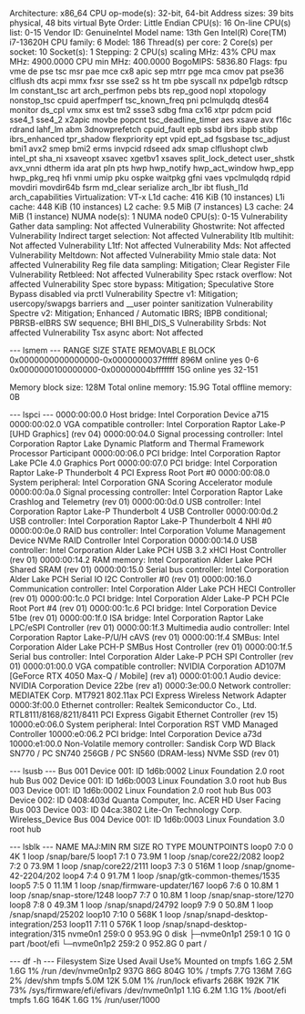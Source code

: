 Architecture:                            x86_64
CPU op-mode(s):                          32-bit, 64-bit
Address sizes:                           39 bits physical, 48 bits virtual
Byte Order:                              Little Endian
CPU(s):                                  16
On-line CPU(s) list:                     0-15
Vendor ID:                               GenuineIntel
Model name:                              13th Gen Intel(R) Core(TM) i7-13620H
CPU family:                              6
Model:                                   186
Thread(s) per core:                      2
Core(s) per socket:                      10
Socket(s):                               1
Stepping:                                2
CPU(s) scaling MHz:                      43%
CPU max MHz:                             4900.0000
CPU min MHz:                             400.0000
BogoMIPS:                                5836.80
Flags:                                   fpu vme de pse tsc msr pae mce cx8 apic sep mtrr pge mca cmov pat pse36 clflush dts acpi mmx fxsr sse sse2 ss ht tm pbe syscall nx pdpe1gb rdtscp lm constant_tsc art arch_perfmon pebs bts rep_good nopl xtopology nonstop_tsc cpuid aperfmperf tsc_known_freq pni pclmulqdq dtes64 monitor ds_cpl vmx smx est tm2 ssse3 sdbg fma cx16 xtpr pdcm pcid sse4_1 sse4_2 x2apic movbe popcnt tsc_deadline_timer aes xsave avx f16c rdrand lahf_lm abm 3dnowprefetch cpuid_fault epb ssbd ibrs ibpb stibp ibrs_enhanced tpr_shadow flexpriority ept vpid ept_ad fsgsbase tsc_adjust bmi1 avx2 smep bmi2 erms invpcid rdseed adx smap clflushopt clwb intel_pt sha_ni xsaveopt xsavec xgetbv1 xsaves split_lock_detect user_shstk avx_vnni dtherm ida arat pln pts hwp hwp_notify hwp_act_window hwp_epp hwp_pkg_req hfi vnmi umip pku ospke waitpkg gfni vaes vpclmulqdq rdpid movdiri movdir64b fsrm md_clear serialize arch_lbr ibt flush_l1d arch_capabilities
Virtualization:                          VT-x
L1d cache:                               416 KiB (10 instances)
L1i cache:                               448 KiB (10 instances)
L2 cache:                                9.5 MiB (7 instances)
L3 cache:                                24 MiB (1 instance)
NUMA node(s):                            1
NUMA node0 CPU(s):                       0-15
Vulnerability Gather data sampling:      Not affected
Vulnerability Ghostwrite:                Not affected
Vulnerability Indirect target selection: Not affected
Vulnerability Itlb multihit:             Not affected
Vulnerability L1tf:                      Not affected
Vulnerability Mds:                       Not affected
Vulnerability Meltdown:                  Not affected
Vulnerability Mmio stale data:           Not affected
Vulnerability Reg file data sampling:    Mitigation; Clear Register File
Vulnerability Retbleed:                  Not affected
Vulnerability Spec rstack overflow:      Not affected
Vulnerability Spec store bypass:         Mitigation; Speculative Store Bypass disabled via prctl
Vulnerability Spectre v1:                Mitigation; usercopy/swapgs barriers and __user pointer sanitization
Vulnerability Spectre v2:                Mitigation; Enhanced / Automatic IBRS; IBPB conditional; PBRSB-eIBRS SW sequence; BHI BHI_DIS_S
Vulnerability Srbds:                     Not affected
Vulnerability Tsx async abort:           Not affected

--- lsmem ---
RANGE                                  SIZE  STATE REMOVABLE  BLOCK
0x0000000000000000-0x0000000037ffffff  896M online       yes    0-6
0x0000000100000000-0x00000004bfffffff   15G online       yes 32-151

Memory block size:       128M
Total online memory:    15.9G
Total offline memory:      0B

--- lspci ---
0000:00:00.0 Host bridge: Intel Corporation Device a715
0000:00:02.0 VGA compatible controller: Intel Corporation Raptor Lake-P [UHD Graphics] (rev 04)
0000:00:04.0 Signal processing controller: Intel Corporation Raptor Lake Dynamic Platform and Thermal Framework Processor Participant
0000:00:06.0 PCI bridge: Intel Corporation Raptor Lake PCIe 4.0 Graphics Port
0000:00:07.0 PCI bridge: Intel Corporation Raptor Lake-P Thunderbolt 4 PCI Express Root Port #0
0000:00:08.0 System peripheral: Intel Corporation GNA Scoring Accelerator module
0000:00:0a.0 Signal processing controller: Intel Corporation Raptor Lake Crashlog and Telemetry (rev 01)
0000:00:0d.0 USB controller: Intel Corporation Raptor Lake-P Thunderbolt 4 USB Controller
0000:00:0d.2 USB controller: Intel Corporation Raptor Lake-P Thunderbolt 4 NHI #0
0000:00:0e.0 RAID bus controller: Intel Corporation Volume Management Device NVMe RAID Controller Intel Corporation
0000:00:14.0 USB controller: Intel Corporation Alder Lake PCH USB 3.2 xHCI Host Controller (rev 01)
0000:00:14.2 RAM memory: Intel Corporation Alder Lake PCH Shared SRAM (rev 01)
0000:00:15.0 Serial bus controller: Intel Corporation Alder Lake PCH Serial IO I2C Controller #0 (rev 01)
0000:00:16.0 Communication controller: Intel Corporation Alder Lake PCH HECI Controller (rev 01)
0000:00:1c.0 PCI bridge: Intel Corporation Alder Lake-P PCH PCIe Root Port #4 (rev 01)
0000:00:1c.6 PCI bridge: Intel Corporation Device 51be (rev 01)
0000:00:1f.0 ISA bridge: Intel Corporation Raptor Lake LPC/eSPI Controller (rev 01)
0000:00:1f.3 Multimedia audio controller: Intel Corporation Raptor Lake-P/U/H cAVS (rev 01)
0000:00:1f.4 SMBus: Intel Corporation Alder Lake PCH-P SMBus Host Controller (rev 01)
0000:00:1f.5 Serial bus controller: Intel Corporation Alder Lake-P PCH SPI Controller (rev 01)
0000:01:00.0 VGA compatible controller: NVIDIA Corporation AD107M [GeForce RTX 4050 Max-Q / Mobile] (rev a1)
0000:01:00.1 Audio device: NVIDIA Corporation Device 22be (rev a1)
0000:3e:00.0 Network controller: MEDIATEK Corp. MT7921 802.11ax PCI Express Wireless Network Adapter
0000:3f:00.0 Ethernet controller: Realtek Semiconductor Co., Ltd. RTL8111/8168/8211/8411 PCI Express Gigabit Ethernet Controller (rev 15)
10000:e0:06.0 System peripheral: Intel Corporation RST VMD Managed Controller
10000:e0:06.2 PCI bridge: Intel Corporation Device a73d
10000:e1:00.0 Non-Volatile memory controller: Sandisk Corp WD Black SN770 / PC SN740 256GB / PC SN560 (DRAM-less) NVMe SSD (rev 01)

--- lsusb ---
Bus 001 Device 001: ID 1d6b:0002 Linux Foundation 2.0 root hub
Bus 002 Device 001: ID 1d6b:0003 Linux Foundation 3.0 root hub
Bus 003 Device 001: ID 1d6b:0002 Linux Foundation 2.0 root hub
Bus 003 Device 002: ID 0408:403d Quanta Computer, Inc. ACER HD User Facing
Bus 003 Device 003: ID 04ca:3802 Lite-On Technology Corp. Wireless_Device
Bus 004 Device 001: ID 1d6b:0003 Linux Foundation 3.0 root hub

--- lsblk ---
NAME        MAJ:MIN RM   SIZE RO TYPE MOUNTPOINTS
loop0         7:0    0     4K  1 loop /snap/bare/5
loop1         7:1    0  73.9M  1 loop /snap/core22/2082
loop2         7:2    0  73.9M  1 loop /snap/core22/2111
loop3         7:3    0   516M  1 loop /snap/gnome-42-2204/202
loop4         7:4    0  91.7M  1 loop /snap/gtk-common-themes/1535
loop5         7:5    0  11.1M  1 loop /snap/firmware-updater/167
loop6         7:6    0  10.8M  1 loop /snap/snap-store/1248
loop7         7:7    0  10.8M  1 loop /snap/snap-store/1270
loop8         7:8    0  49.3M  1 loop /snap/snapd/24792
loop9         7:9    0  50.8M  1 loop /snap/snapd/25202
loop10        7:10   0   568K  1 loop /snap/snapd-desktop-integration/253
loop11        7:11   0   576K  1 loop /snap/snapd-desktop-integration/315
nvme0n1     259:0    0 953.9G  0 disk 
├─nvme0n1p1 259:1    0     1G  0 part /boot/efi
└─nvme0n1p2 259:2    0 952.8G  0 part /

--- df -h ---
Filesystem      Size  Used Avail Use% Mounted on
tmpfs           1.6G  2.5M  1.6G   1% /run
/dev/nvme0n1p2  937G   86G  804G  10% /
tmpfs           7.7G  136M  7.6G   2% /dev/shm
tmpfs           5.0M   12K  5.0M   1% /run/lock
efivarfs        268K  192K   71K  73% /sys/firmware/efi/efivars
/dev/nvme0n1p1  1.1G  6.2M  1.1G   1% /boot/efi
tmpfs           1.6G  164K  1.6G   1% /run/user/1000
